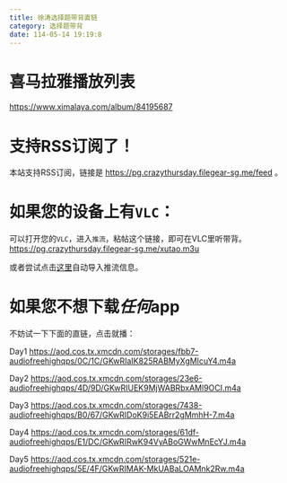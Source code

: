 ```yaml
---
title: 徐涛选择题带背直链
category: 选择题带背
date: 114-05-14 19:19:8
---
```



# 喜马拉雅播放列表
https://www.ximalaya.com/album/84195687

# 支持RSS订阅了！
本站支持RSS订阅，链接是 https://pg.crazythursday.filegear-sg.me/feed 。


# 如果您的设备上有`VLC`：
可以打开您的`VLC`，进入`推流`，粘帖这个链接，即可在VLC里听带背。
https://pg.crazythursday.filegear-sg.me/xutao.m3u

或者尝试点击[这里](vlc://https://pg.crazythursday.filegear-sg.me/xutao.m3u)自动导入推流信息。


# 如果您不想下载***任何***app

不妨试一下下面的直链，点击就播：


Day1
https://aod.cos.tx.xmcdn.com/storages/fbb7-audiofreehighqps/0C/1C/GKwRIaIK825RABMyXgMlcuY4.m4a


Day2
https://aod.cos.tx.xmcdn.com/storages/23e6-audiofreehighqps/4D/9D/GKwRIUEK9MjWABRbxAMl9OCI.m4a


Day3
https://aod.cos.tx.xmcdn.com/storages/7438-audiofreehighqps/B0/67/GKwRIDoK9i5EABrr2gMmhH-7.m4a


Day4
https://aod.cos.tx.xmcdn.com/storages/61df-audiofreehighqps/E1/DC/GKwRIRwK94VyABoGWwMnEcYJ.m4a


Day5
https://aod.cos.tx.xmcdn.com/storages/521e-audiofreehighqps/5E/4F/GKwRIMAK-MkUABaLOAMnk2Rw.m4a
